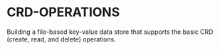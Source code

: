 # CRD-OPERATIONS
Building a file-based key-value data store that supports the basic CRD (create, read, and delete) operations.
